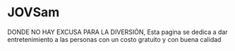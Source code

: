 # JOVSam
DONDE NO HAY EXCUSA PARA LA DIVERSIÓN, Esta pagina se dedica a dar entretenimiento a las personas con un costo gratuito y con buena calidad
